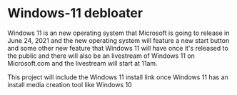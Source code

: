 # Windows-11 debloater

Windows 11 is an new operating system that Microsoft is going to release in June 24, 2021 and the new operating system will feature a new start button and some other new feature that Windows 11 will have once it's released to the public and there will also be an livestream of Windows 11 on Microsoft.com and the livestream will start at 11am.

This project will include the Windows 11 install link once Windows 11 has an install media creation tool like Windows 10
